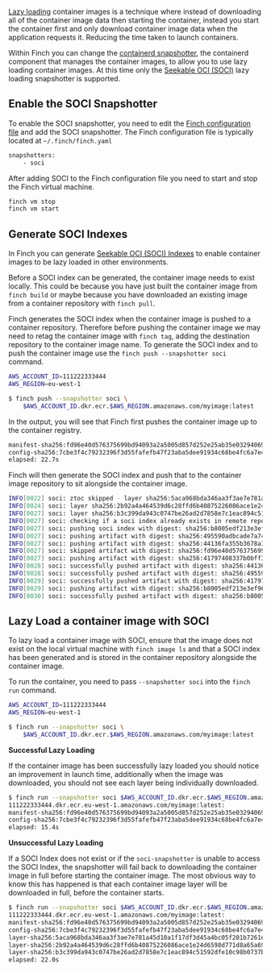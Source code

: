[Lazy loading](https://en.wikipedia.org/wiki/Lazy_loading) container images is a
technique where instead of downloading all of the container image data then
starting the container, instead you start the container first and only download
container image data when the application requests it. Reducing the time taken
to launch containers.

Within Finch you can change the [containerd
snapshotter](https://github.com/containerd/containerd/tree/main/docs/snapshotters),
the containerd component that manages the container images, to allow you to use
lazy loading container images. At this time only the [Seekable OCI
(SOCI)](https://github.com/awslabs/soci-snapshotter) lazy loading snapshotter is
supported.

## Enable the SOCI Snapshotter

To enable the SOCI snapshotter, you need to edit the [Finch configuration
file](../configuration-reference/) and add the SOCI snapshotter. The Finch
configuration file is typically located at `~/.finch/finch.yaml`

```bash
snapshotters:
    - soci
```

After adding SOCI to the Finch configuration file you need to start and stop the
Finch virtual machine.

```bash
finch vm stop
finch vm start
```

## Generate SOCI Indexes

In Finch you can generate [Seekable OCI (SOCI)
Indexes](https://github.com/awslabs/soci-snapshotter/blob/main/docs/glossary.md#terminology)
to enable container images to be lazy loaded in other environments.

Before a SOCI index can be generated, the container image needs to exist
locally. This could be because you have just built the container image from
`finch build` or maybe because you have downloaded an existing image from a
container repository with `finch pull`.

Finch generates the SOCI index when the container image is pushed to a container
repository. Therefore before pushing the container image we may need to retag
the container image with `finch tag`, adding the destination repository to the
container image name. To generate the SOCI index and to push the container image
use the `finch push --snapshotter soci` command.

```bash
AWS_ACCOUNT_ID=111222333444
AWS_REGION=eu-west-1

$ finch push --snapshotter soci \
    $AWS_ACCOUNT_ID.dkr.ecr.$AWS_REGION.amazonaws.com/myimage:latest
```

In the output, you will see that Finch first pushes the container image up to the
container registry.

```bash
manifest-sha256:fd96e40d576375699bd94093a2a5005d857d252e25ab35e03294069e90d856da: done           |++++++++++++++++++++++++++++++++++++++|
config-sha256:7cbe3f4c79232396f3d55fafefb47f23aba5dee91934c68be4fc6a7e497a0b22:   done           |++++++++++++++++++++++++++++++++++++++|
elapsed: 22.7s                                                                    total:  2.2 Ki (97.0 B/s)
```

Finch will then generate the SOCI index and push that to the container image
repository to sit alongside the container image.

```bash
INFO[0022] soci: ztoc skipped - layer sha256:5aca968bda346aa3f3ae7e781a45d10a1f17df3d45a4bc05f201b7261e127c36 (application/vnd.docker.image.rootfs.diff.tar.gzip) size 628 is less than min-layer-size 10485760
INFO[0024] soci: layer sha256:2b92a4a464539d6c28ffd6b40875226086ace1e24d6598d771d8a65a6938acb1 -> ztoc sha256:495590adbcade7a74ddf76463c8e912ea1de56f4cf20e36ee9146ac8939b4301
INFO[0027] soci: layer sha256:b3c399da943c0747be26ad2d7858e7c1eac894c51592dfe10c98b0737b07609d -> ztoc sha256:41797408337b0bff3b57626338c482a2c0bc09383c24af5a26d8545ec96920d7
INFO[0027] soci: checking if a soci index already exists in remote repository...
INFO[0027] soci: pushing soci index with digest: sha256:b8005edf213e3ef96bff588690c618a778adb88801db7acf9256b0bdd841b006
INFO[0027] soci: pushing artifact with digest: sha256:495590adbcade7a74ddf76463c8e912ea1de56f4cf20e36ee9146ac8939b4301
INFO[0027] soci: pushing artifact with digest: sha256:44136fa355b3678a1146ad16f7e8649e94fb4fc21fe77e8310c060f61caaff8a
INFO[0027] soci: skipped artifact with digest: sha256:fd96e40d576375699bd94093a2a5005d857d252e25ab35e03294069e90d856da
INFO[0027] soci: pushing artifact with digest: sha256:41797408337b0bff3b57626338c482a2c0bc09383c24af5a26d8545ec96920d7
INFO[0028] soci: successfully pushed artifact with digest: sha256:44136fa355b3678a1146ad16f7e8649e94fb4fc21fe77e8310c060f61caaff8a
INFO[0028] soci: successfully pushed artifact with digest: sha256:495590adbcade7a74ddf76463c8e912ea1de56f4cf20e36ee9146ac8939b4301
INFO[0029] soci: successfully pushed artifact with digest: sha256:41797408337b0bff3b57626338c482a2c0bc09383c24af5a26d8545ec96920d7
INFO[0029] soci: pushing artifact with digest: sha256:b8005edf213e3ef96bff588690c618a778adb88801db7acf9256b0bdd841b006
INFO[0030] soci: successfully pushed artifact with digest: sha256:b8005edf213e3ef96bff588690c618a778adb88801db7acf9256b0bdd841b006
```

## Lazy Load a container image with SOCI

To lazy load a container image with SOCI, ensure that the image does not exist
on the local virtual machine with `finch image ls` and that a SOCI index has
been generated and is stored in the container repository alongside the container
image.

To run the container, you need to pass `--snapshotter soci` into the `finch run` command.

```bash
AWS_ACCOUNT_ID=111222333444
AWS_REGION=eu-west-1

$ finch run --snapshotter soci \
    $AWS_ACCOUNT_ID.dkr.ecr.$AWS_REGION.amazonaws.com/myimage:latest
```

**Successful Lazy Loading**

If the container image has been successfully lazy loaded you should notice an
improvement in launch time, additionally when the image was downloaded, you
should not see each layer being individually downloaded.

```bash
$ finch run --snapshotter soci $AWS_ACCOUNT_ID.dkr.ecr.$AWS_REGION.amazonaws.com/myimage:latest
111222333444.dkr.ecr.eu-west-1.amazonaws.com/myimage:latest:                      resolved       |++++++++++++++++++++++++++++++++++++++|
manifest-sha256:fd96e40d576375699bd94093a2a5005d857d252e25ab35e03294069e90d856da: done           |++++++++++++++++++++++++++++++++++++++|
config-sha256:7cbe3f4c79232396f3d55fafefb47f23aba5dee91934c68be4fc6a7e497a0b22:   done           |++++++++++++++++++++++++++++++++++++++|
elapsed: 15.4s
```

**Unsuccessful Lazy Loading**

If a SOCI Index does not exist or if the `soci-snapshotter` is unable to access
the SOCI Index, the snapshotter will fail back to downloading the container
image in full before starting the container image. The most obvious way to know
this has happened is that each container image layer will be downloaded in full,
before the container starts.

```bash
$ finch run --snapshotter soci $AWS_ACCOUNT_ID.dkr.ecr.$AWS_REGION.amazonaws.com/myimage:latest
111222333444.dkr.ecr.eu-west-1.amazonaws.com/myimage:latest:                      resolved       |++++++++++++++++++++++++++++++++++++++|
manifest-sha256:fd96e40d576375699bd94093a2a5005d857d252e25ab35e03294069e90d856da: done           |++++++++++++++++++++++++++++++++++++++|
config-sha256:7cbe3f4c79232396f3d55fafefb47f23aba5dee91934c68be4fc6a7e497a0b22:   done           |++++++++++++++++++++++++++++++++++++++|
layer-sha256:5aca968bda346aa3f3ae7e781a45d10a1f17df3d45a4bc05f201b7261e127c36:    done           |++++++++++++++++++++++++++++++++++++++|
layer-sha256:2b92a4a464539d6c28ffd6b40875226086ace1e24d6598d771d8a65a6938acb1:    downloading    |++++++++++++++++++++++----------------| 35.0 MiB/59.6 MiB
layer-sha256:b3c399da943c0747be26ad2d7858e7c1eac894c51592dfe10c98b0737b07609d:    downloading    |++++++--------------------------------| 28.8 MiB/179.7 MiB
elapsed: 22.0s                                                                    total:  63.8 M (5.3 MiB/s)
```